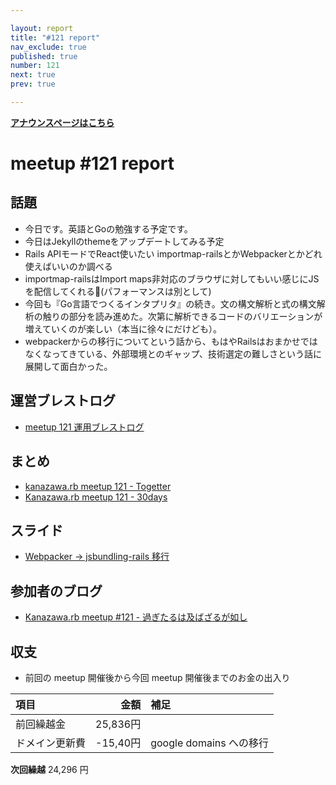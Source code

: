 ```yaml
---

layout: report
title: "#121 report"
nav_exclude: true
published: true
number: 121
next: true
prev: true

---
```


<div style="text-align: left;"><a href="/121"><strong>アナウンスページはこちら</strong></a></div>

# meetup #121 report

## 話題

* 今日です。英語とGoの勉強する予定です。
* 今日はJekyllのthemeをアップデートしてみる予定
* Rails APIモードでReact使いたい
importmap-railsとかWebpackerとかどれ使えばいいのか調べる
* importmap-railsはImport maps非対応のブラウザに対してもいい感じにJSを配信してくれる📝(パフォーマンスは別として)
* 今回も『Go言語でつくるインタプリタ』の続き。文の構文解析と式の構文解析の触りの部分を読み進めた。次第に解析できるコードのバリエーションが増えていくのが楽しい（本当に徐々にだけども）。
* webpackerからの移行についてという話から、もはやRailsはおまかせではなくなってきている、外部環境とのギャップ、技術選定の難しさという話に展開して面白かった。

## 運営ブレストログ

* [meetup 121 運用ブレストログ](https://github.com/kanazawarb/meetup/wiki/meetup-121-%E9%81%8B%E7%94%A8%E3%83%96%E3%83%AC%E3%82%B9%E3%83%88%E3%83%AD%E3%82%B0)

## まとめ

* [kanazawa.rb meetup 121 - Togetter](https://togetter.com/li/1946692)
* [Kanazawa.rb meetup 121 - 30days](https://30d.jp/kzrb/111)

## スライド

* [Webpacker -> jsbundling-rails 移行](https://speakerdeck.com/taketo1113/webpacker-jsbundling-rails-yi-xing)

## 参加者のブログ

* [Kanazawa\.rb meetup \#121 \- 過ぎたるは及ばざるが如し](https://cotton-desu.hatenablog.com/entry/2022/09/23/130000)

## 収支

* 前回の meetup 開催後から今回 meetup 開催後までのお金の出入り

|項目                           |金額         |補足                                               |
|:------------------------------|------------:|:--------------------------------------------------|
| 前回繰越金                    |       25,836円 |                                                   |
| ドメイン更新費                  |   -15,40円 | google domains への移行                              |

**次回繰越**  24,296 円
